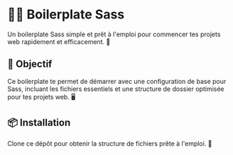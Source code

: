 # 🧑‍💻 Boilerplate Sass

Un boilerplate Sass simple et prêt à l'emploi pour commencer tes projets web rapidement et efficacement. 🚀

## 🎯 Objectif

Ce boilerplate te permet de démarrer avec une configuration de base pour Sass, incluant les fichiers essentiels et une structure de dossier optimisée pour tes projets web. 🖥️

## 📦 Installation

Clone ce dépôt pour obtenir la structure de fichiers prête à l'emploi. 🔽


